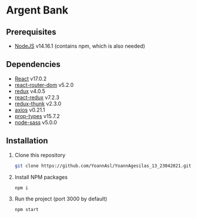 # Argent Bank

## Prerequisites

-   [NodeJS](https://nodejs.org/en/) v14.16.1 (contains npm, which is also needed)

## Dependencies

-   [React](https://reactjs.org/) v17.0.2
-   [react-router-dom](https://reactrouter.com/web/guides/quick-start) v5.2.0
-   [redux](https://redux.js.org/) v4.0.5
-   [react-redux](https://react-redux.js.org/) v7.2.3
-   [redux-thunk](https://github.com/reduxjs/redux-thunk) v2.3.0
-   [axios](https://github.com/axios/axios) v0.21.1
-   [prop-types](https://www.npmjs.com/package/prop-types) v15.7.2
-   [node-sass](https://www.npmjs.com/package/node-sass) v5.0.0

## Installation

1. Clone this repository
    ```sh
    git clone https://github.com/YoannAsl/YoannAgesilas_13_23042021.git
    ```
2. Install NPM packages
    ```sh
    npm i
    ```
3. Run the project (port 3000 by default)
    ```sh
    npm start
    ```
